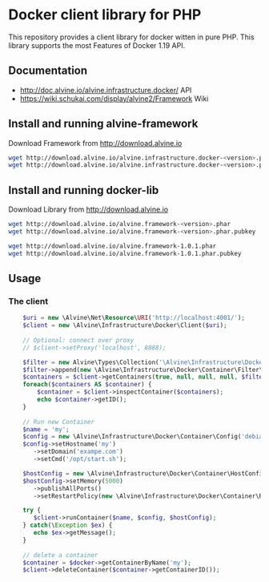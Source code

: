 # Docker client library for PHP

This repository provides a client library for docker witten in pure PHP. This library supports the most Features of Docker 1.19 API. 

## Documentation

+ http://doc.alvine.io/alvine.infrastructure.docker/ API
+ https://wiki.schukai.com/display/alvine2/Framework Wiki

## Install and running alvine-framework

Download Framework from http://download.alvine.io

```bash
wget http://download.alvine.io/alvine.infrastructure.docker-<version>.phar
wget http://download.alvine.io/alvine.infrastructure.docker-<version>.phar.pubkey
````

## Install and running docker-lib

Download Library from http://download.alvine.io

```bash
wget http://download.alvine.io/alvine.framework-<version>.phar
wget http://download.alvine.io/alvine.framework-<version>.phar.pubkey
````

```bash
wget http://download.alvine.io/alvine.framework-1.0.1.phar
wget http://download.alvine.io/alvine.framework-1.0.1.phar.pubkey
````

## Usage

### The client

```php
    $uri = new \Alvine\Net\Resource\URI('http://localhost:4001/');
    $client = new \Alvine\Infrastructure\Docker\Client($uri);
    
    // Optional: connect over proxy
    // $client->setProxy('localhost', 8888);

    $filter = new Alvine\Types\Collection('\Alvine\Infrastructure\Docker\Container\Filter');
    $filter->append(new \Alvine\Infrastructure\Docker\Container\Filter\Status(Alvine\Infrastructure\Docker\Container\Filter\Status::RUNNING));
    $containers = $client->getContainers(true, null, null, null, $filter);
    foreach($containers AS $container) {
        $container = $client->inspectContainer($containers);
        echo $container->getID();
    }
    
    // Run new Container
    $name = 'my';
    $config = new \Alvine\Infrastructure\Docker\Container\Config('debian:jessie');
    $config->setHostname('my')
       ->setDomain('exampe.com')
       ->setCmd('/opt/start.sh');

    $hostConfig = new \Alvine\Infrastructure\Docker\Container\HostConfig();
    $hostConfig->setMemory(5000)
       ->publishAllPorts()
       ->setRestartPolicy(new \Alvine\Infrastructure\Docker\Container\RestartPolicy(\Alvine\Infrastructure\Docker\Container\RestartPolicy::ALWAYS));

    try {
       $client->runContainer($name, $config, $hostConfig);
    } catch(\Exception $ex) {
       echo $ex->getMessage();
    }
    
    // delete a container
    $container = $docker->getContainerByName('my');
    $client->deleteContainer($container->getContainerID());
    
```



